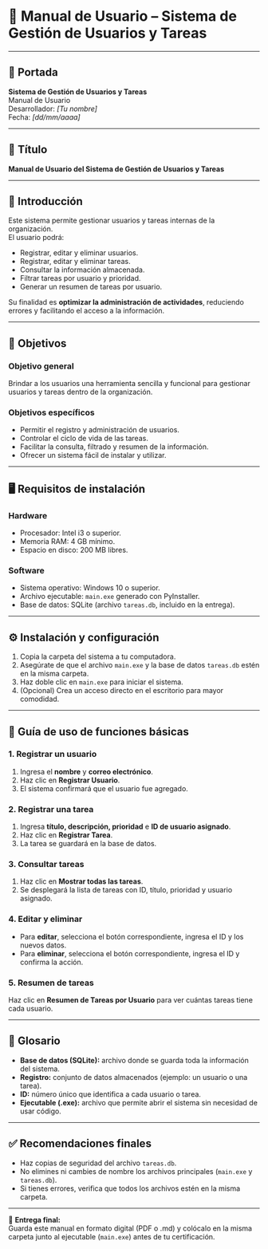 # 📘 Manual de Usuario – Sistema de Gestión de Usuarios y Tareas  

---

## 📑 Portada  
**Sistema de Gestión de Usuarios y Tareas**  
Manual de Usuario  
Desarrollador: *[Tu nombre]*  
Fecha: *[dd/mm/aaaa]*  

---

## 📑 Título  
**Manual de Usuario del Sistema de Gestión de Usuarios y Tareas**  

---

## 🔹 Introducción  
Este sistema permite gestionar usuarios y tareas internas de la organización.  
El usuario podrá:  
- Registrar, editar y eliminar usuarios.  
- Registrar, editar y eliminar tareas.  
- Consultar la información almacenada.  
- Filtrar tareas por usuario y prioridad.  
- Generar un resumen de tareas por usuario.  

Su finalidad es **optimizar la administración de actividades**, reduciendo errores y facilitando el acceso a la información.  

---

## 🎯 Objetivos  

### Objetivo general  
Brindar a los usuarios una herramienta sencilla y funcional para gestionar usuarios y tareas dentro de la organización.  

### Objetivos específicos  
- Permitir el registro y administración de usuarios.  
- Controlar el ciclo de vida de las tareas.  
- Facilitar la consulta, filtrado y resumen de la información.  
- Ofrecer un sistema fácil de instalar y utilizar.  

---

## 🖥️ Requisitos de instalación  

### Hardware  
- Procesador: Intel i3 o superior.  
- Memoria RAM: 4 GB mínimo.  
- Espacio en disco: 200 MB libres.  

### Software  
- Sistema operativo: Windows 10 o superior.  
- Archivo ejecutable: `main.exe` generado con PyInstaller.  
- Base de datos: SQLite (archivo `tareas.db`, incluido en la entrega).  

---

## ⚙️ Instalación y configuración  

1. Copia la carpeta del sistema a tu computadora.  
2. Asegúrate de que el archivo `main.exe` y la base de datos `tareas.db` estén en la misma carpeta.  
3. Haz doble clic en `main.exe` para iniciar el sistema.  
4. (Opcional) Crea un acceso directo en el escritorio para mayor comodidad.  

---

## 📝 Guía de uso de funciones básicas  

### 1. Registrar un usuario  
1. Ingresa el **nombre** y **correo electrónico**.  
2. Haz clic en **Registrar Usuario**.  
3. El sistema confirmará que el usuario fue agregado.  

### 2. Registrar una tarea  
1. Ingresa **título, descripción, prioridad** e **ID de usuario asignado**.  
2. Haz clic en **Registrar Tarea**.  
3. La tarea se guardará en la base de datos.  

### 3. Consultar tareas  
1. Haz clic en **Mostrar todas las tareas**.  
2. Se desplegará la lista de tareas con ID, título, prioridad y usuario asignado.  

### 4. Editar y eliminar  
- Para **editar**, selecciona el botón correspondiente, ingresa el ID y los nuevos datos.  
- Para **eliminar**, selecciona el botón correspondiente, ingresa el ID y confirma la acción.  

### 5. Resumen de tareas  
Haz clic en **Resumen de Tareas por Usuario** para ver cuántas tareas tiene cada usuario.  

---

## 📖 Glosario  

- **Base de datos (SQLite):** archivo donde se guarda toda la información del sistema.  
- **Registro:** conjunto de datos almacenados (ejemplo: un usuario o una tarea).  
- **ID:** número único que identifica a cada usuario o tarea.  
- **Ejecutable (.exe):** archivo que permite abrir el sistema sin necesidad de usar código.  

---

## ✅ Recomendaciones finales  
- Haz copias de seguridad del archivo `tareas.db`.  
- No elimines ni cambies de nombre los archivos principales (`main.exe` y `tareas.db`).  
- Si tienes errores, verifica que todos los archivos estén en la misma carpeta.  

---

📂 **Entrega final:**  
Guarda este manual en formato digital (PDF o .md) y colócalo en la misma carpeta junto al ejecutable (`main.exe`) antes de tu certificación.  

